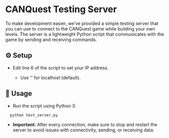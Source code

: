 # CANQuest Testing Server

To make development easier, we’ve provided a simple testing server that you can use to connect to the CANQuest game while building your own levels.
The server is a lightweight Python script that communicates with the game by sending and receiving commands.

## ⚙️ Setup

- Edit line 6 of the script to set your IP address.

   - Use '' for localhost (default).

## 🚀 Usage

- Run the script using Python 3:

```bash
  python test_server.py
```
- **Important:** After every connection, make sure to stop and restart the server to avoid issues with connectivity, sending, or receiving data.
